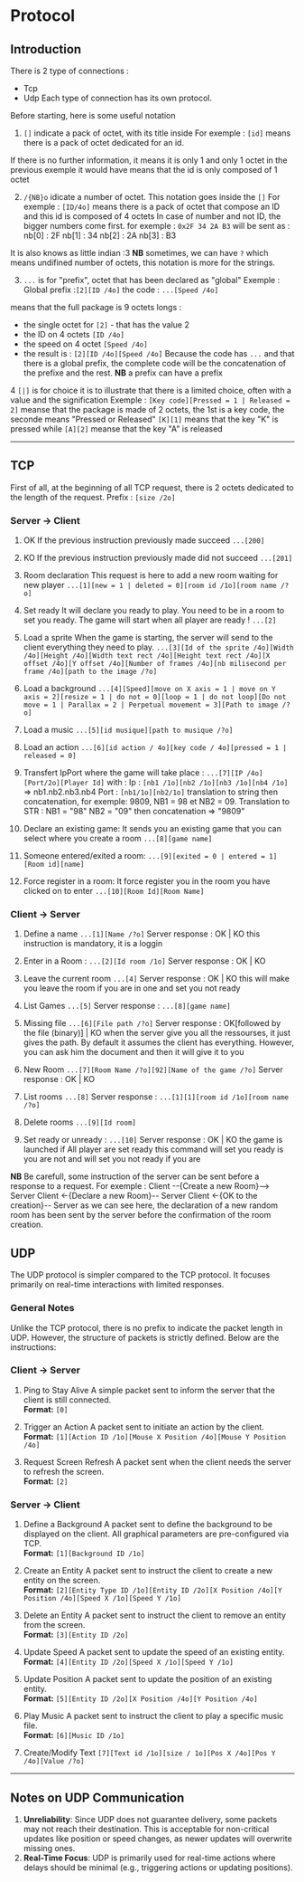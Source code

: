 # Protocol
## Introduction

There is 2 type of connections :
- Tcp
- Udp
Each type of connection has its own protocol.

Before starting, here is some useful notation
1. `[]` indicate a pack of octet, with its title inside
For exemple :
`[id]` means there is a pack of octet dedicated for an id.

If there is no further information, it means it is only 1 and only 1 octet
in the previous exemple it would have means that the id is only composed of 1 octet

2. `/{NB}o` idicate a number of octet. This notation goes inside the `[]`
For exemple :
`[ID/4o]` means there is a pack of octet that compose an ID and this id is composed of 4 octets
In case of number and not ID, the bigger numbers come first.
for exemple : `0x2F 34 2A B3` will be sent as :
nb[0] : 2F
nb[1] : 34
nb[2] : 2A
nb[3] : B3

It is also knows as little indian :3
**NB** sometimes, we can have `?` which means undifined number of octets, this notation is more for the strings.

3. `...` is for "prefix", octet that has been declared as "global"
Exemple :
Global prefix :`[2][ID /4o]`
the code : `...[Speed /4o]`

means that the full package is 9 octets longs :
- the single octet for `[2]` - that has the value 2
- the ID on 4 octets `[ID /4o]`
- the speed on 4 octet `[Speed /4o]`
- the result is : `[2][ID /4o][Speed /4o]`
Because the code has `...` and that there is a global prefix, the complete code will be the concatenation of the prefixe and the rest.
**NB** a prefix can have a prefix

4 `[|]` is for choice
it is to illustrate that there is a limited choice, often with a value and the signification
Exemple :
`[Key code][Pressed = 1 | Released = 2]`
meanse that the package is made of 2 octets, the 1st is a key code, the seconde means "Pressed or Released"
`[K][1]` means that the key "K" is pressed while `[A][2]` meanse that the key "A" is released

---

## TCP

First of all, at the beginning of all TCP request, there is 2 octets dedicated to the length of the request.
Prefix : `[size /2o]`

### Server -> Client

1. OK
If the previous instruction previously made succeed
`...[200]`

2. KO
If the previous instruction previously made did not succeed
`...[201]`

3. Room declaration
This request is here to add a new room waiting for new player
`...[1][new = 1 | deleted = 0][room id /1o][room name /?o]`

4. Set ready
It will declare you ready to play. You need to be in a room to set you ready.
The game will start when all player are ready !
`...[2]`

5. Load a sprite
When the game is starting, the server will send to the client everything they need to play.
`...[3][Id of the sprite /4o][Width /4o][Height /4o][Width text rect /4o][Height text rect /4o][X offset /4o][Y offset /4o][Number of frames /4o][nb milisecond per frame /4o][path to the image /?o]`

6. Load a background
`...[4][Speed][move on X axis = 1 | move on Y axis = 2][resize = 1 | do not = 0][loop = 1 | do not loop][Do not move = 1 | Parallax = 2 | Perpetual movement = 3][Path to image /?o]`

7. Load a music
`...[5][id musique][path to musique /?o]`

8. Load an action
`...[6][id action / 4o][key code / 4o][pressed = 1 | released = 0]`

9. Transfert IpPort where the game will take place :
`...[7][IP /4o][Port/2o][Player Id]`
with :
Ip : `[nb1 /1o][nb2 /1o][nb3 /1o][nb4 /1o]` => nb1.nb2.nb3.nb4
Port : `[nb1/1o][nb2/1o]` translation to string then concatenation, for exemple: 9809, NB1 = 98 et NB2 = 09. Translation to STR : NB1 = "98" NB2 = "09" then concatenation => "9809"

10. Declare an existing game:
It sends you an existing game that you can select where you create a room
`...[8][game name]`

11. Someone entered/exited a room:
`...[9][exited = 0 | entered = 1][Room id][name]`

12. Force register in a room:
It force register you in the room you have clicked on to enter
`...[10][Room Id][Room Name]`


### Client -> Server

1. Define a name
`...[1][Name /?o]`
Server response : OK | KO
this instruction is mandatory, it is a loggin

2. Enter in a Room :
`...[2][Id room /1o]`
Server response : OK | KO

3. Leave the current room
`...[4]`
Server response : OK | KO
this will make you leave the room if you are in one and set you not ready

4. List Games
`...[5]`
Server response : `...[8][game name]`

5. Missing file
`...[6][File path /?o]`
Server response : OK[followed by the file (binary)] | KO
when the server give you all the ressourses, it just gives the path. By default it assumes the client has everything.
However, you can ask him the document and then it will give it to you

6. New Room
`...[7][Room Name /?o][92][Name of the game /?o]`
Server response : OK | KO

7. List rooms
`...[8]`
Server response : `...[1][1][room id /1o][room name /?o]`

8. Delete rooms
`...[9][Id room]`

9. Set ready or unready :
`...[10]`
Server response : OK | KO
the game is launched if All player are set ready
this command will set you ready is you are not and will set you not ready if you are

**NB** Be carefull, some instruction of the server can be sent before a response to a request.
For exemple :
Client --{Create a new Room}--> Server
Client <-{Declare a new Room}-- Server
Client <-{OK to the creation}-- Server
as we can see here, the declaration of a new random room has been sent by the server before the confirmation of the room creation.

## UDP

The UDP protocol is simpler compared to the TCP protocol. It focuses primarily on real-time interactions with limited responses.

### General Notes
Unlike the TCP protocol, there is no prefix to indicate the packet length in UDP. However, the structure of packets is strictly defined. Below are the instructions:

### Client -> Server

1. Ping to Stay Alive
A simple packet sent to inform the server that the client is still connected.  
**Format:**
`[0]`

2. Trigger an Action
A packet sent to initiate an action by the client.  
**Format:**
`[1][Action ID /1o][Mouse X Position /4o][Mouse Y Position /4o]`

3. Request Screen Refresh
A packet sent when the client needs the server to refresh the screen.  
**Format:**
`[2]`

### Server -> Client

1. Define a Background
A packet sent to define the background to be displayed on the client. All graphical parameters are pre-configured via TCP.  
**Format:**
`[1][Background ID /1o]`

2. Create an Entity
A packet sent to instruct the client to create a new entity on the screen.  
**Format:**
`[2][Entity Type ID /1o][Entity ID /2o][X Position /4o][Y Position /4o][Speed X /1o][Speed Y /1o]`

3. Delete an Entity
A packet sent to instruct the client to remove an entity from the screen.  
**Format:**
`[3][Entity ID /2o]`

4. Update Speed
A packet sent to update the speed of an existing entity.  
**Format:**
`[4][Entity ID /2o][Speed X /1o][Speed Y /1o]`

5. Update Position
A packet sent to update the position of an existing entity.  
**Format:**
`[5][Entity ID /2o][X Position /4o][Y Position /4o]`

6. Play Music
A packet sent to instruct the client to play a specific music file.  
**Format:**
`[6][Music ID /1o]`

7. Create/Modify Text
`[7][Text id /1o][size / 1o][Pos X /4o][Pos Y /4o][Value /?o]`

---

## Notes on UDP Communication

1. **Unreliability**: Since UDP does not guarantee delivery, some packets may not reach their destination. This is acceptable for non-critical updates like position or speed changes, as newer updates will overwrite missing ones.
2. **Real-Time Focus**: UDP is primarily used for real-time actions where delays should be minimal (e.g., triggering actions or updating positions).


